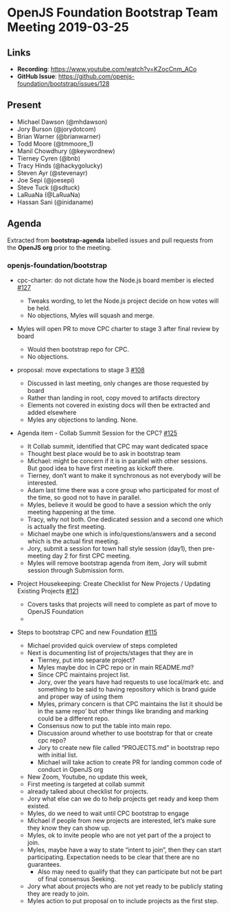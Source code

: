 # OpenJS Foundation Bootstrap Team Meeting 2019-03-25

## Links

* **Recording**:  https://www.youtube.com/watch?v=KZocCnm_ACo
* **GitHub Issue**: https://github.com/openjs-foundation/bootstrap/issues/128

## Present

- Michael Dawson (@mhdawson)
- Jory Burson (@jorydotcom)
- Brian Warner (@brianwarner)
- Todd Moore (@tmmoore_1)
- Manil Chowdhury (@keywordnew)
- Tierney Cyren (@bnb)
- Tracy Hinds (@hackygolucky)
- Steven Ayr (@stevenayr)
- Joe Sepi (@joesepi)
- Steve Tuck (@sdtuck)
- LaRuaNa (@LaRuaNa)
- Hassan Sani (@inidaname)

## Agenda

Extracted from **bootstrap-agenda** labelled issues and pull requests from the **OpenJS org** prior to the meeting.

### openjs-foundation/bootstrap

* cpc-charter: do not dictate how the Node.js board member is elected [#127](https://github.com/openjs-foundation/bootstrap/pull/127)
  * Tweaks wording, to let the Node.js project decide on how votes will be held.
  * No objections, Myles will squash and merge.

* Myles will open PR to move CPC charter to stage 3 after final review by board
  * Would then bootstrap repo for CPC.
  * No objections.

* proposal: move expectations to stage 3 [#108](https://github.com/openjs-foundation/bootstrap/pull/108)
  * Discussed in last meeting, only changes are those requested by board
  * Rather than landing in root, copy moved to artifacts directory 
  * Elements not covered in existing docs will then be extracted and added elsewhere
  * Myles any objections to landing. None.

* Agenda item - Collab Summit Session for the CPC? [#125](https://github.com/openjs-foundation/bootstrap/issues/125)
  * It Collab summit, identified that CPC may want dedicated space 
  * Thought best place would be to ask in bootstrap team
  * Michael: might be concern if it is in parallel with other sessions.  
    But good idea to have first meeting as kickoff there.
  * Tierney, don’t want to make it synchronous as not everybody will
    be interested.
  * Adam last time there was a core group who participated for most of the
    time, so good not to have in parallel.
  * Myles, believe it would be good to have a session which the only meeting
    happening at the time.
  * Tracy, why not both.  One dedicated session and a second one which is
    actually the first meeting.  
  * Michael maybe one which is info/questions/answers and a second which is
    the actual first meeting.
  * Jory, submit a session for town hall style session (day1), then pre-meeting day 
    2 for first CPC meeting.
  * Myles will remove bootstrap agenda from item, Jory will submit session through 
    Submission form.

* Project Housekeeping: Create Checklist for New Projects / Updating Existing Projects [#121](https://github.com/openjs-foundation/bootstrap/issues/121)
  * Covers tasks that projects will need to complete as part of move to OpenJS Foundation
  * 

* Steps to bootstrap CPC and new Foundation [#115](https://github.com/openjs-foundation/bootstrap/issues/115)
  * Michael provided quick overview of steps completed
  * Next is documenting list of projects/stages that they are in
    * Tierney, put into separate project?
    * Myles maybe doc in CPC repo or in main README.md?
    * Since CPC maintains project list.
    * Jory, over the years have had requests to use local/mark etc. and something
      to be said to having repository which is brand guide and proper way of using them
    * Myles, primary concern is that CPC maintains the list it should be in the  same repo’
      but other things like branding and marking could be a different repo.
    * Consensus now to put the table into main repo.  
    * Discussion around whether to use bootstrap for that or create cpc repo?
    * Jory to create new file called “PROJECTS.md” in bootstrap repo with initial list. 
    * Michael will take action to create PR for landing common code of conduct in OpenJS org
   * New Zoom, Youtube, no update this week, 
   * First meeting is targeted at collab summit
   * already talked about checklist for projects.
   * Jory what else can we do to help projects get ready and keep them existed.
   * Myles, do we need to wait until CPC bootstrap to engage
   * Michael if people from new projects are interested, let’s make sure they know
     they can show up.
   * Myles, ok to invite people who are not yet part of the a project to join.
   * Myles, maybe have a way to state “intent to join”, then they can start participating.
     Expectation needs to be clear that there are no guarantees.
     * Also may need to qualify that they can participate but not be part of final consensus
       Seeking.
  * Jory what about projects who are not yet ready to be publicly stating they are ready
    to join.
  * Myles action to put proposal on to include projects as the first step.


  

